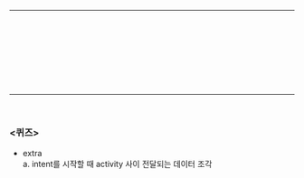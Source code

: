 
###




<br><br><br>


```kotlin
 
```

###




<br><br><br>

###




<br><br><br>

###




<br><br><br>

###




<br><br><br>

###





 
<br><br><br>
<hr>
<br>

###


```kotlin
 
```

<br><br><br>
<hr>
<br>


### <퀴즈>

* extra<br>
a. intent를 시작할 때 activity 사이 전달되는 데이터 조각 <br>